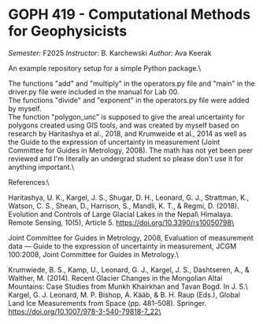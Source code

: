 # GOPH 419 - Computational Methods for Geophysicists

*Semester:* F2025
*Instructor:* B. Karchewski
*Author:* Ava Keerak

An example repository setup for a simple Python package.\

The functions "add" and "multiply" in the operators.py file and "main" in the driver.py file were included in the manual for Lab 00.\
The functions "divide" and "exponent" in the operators.py file were added by myself.\
The function "polygon_unc" is supposed to give the areal uncertainty for polygons created using GIS tools, and was created by myself based on research by Haritashya et al., 2018, and Krumweide et al., 2014 as well as the Guide to the expression of uncertainty in measurement (Joint Committee for Guides in Metrology, 2008). The math has not yet been peer reviewed and I'm literally an undergrad student so please don't use it for anything important.\

References:\

Haritashya, U. K., Kargel, J. S., Shugar, D. H., Leonard, G. J., Strattman, K., Watson, C. S., Shean, D., Harrison, S., Mandli, K. T., & Regmi, D. (2018). Evolution and Controls of Large Glacial Lakes in the Nepal\    Himalaya. Remote Sensing, 10(5), Article 5. https://doi.org/10.3390/rs10050798\

Joint Committee for Guides in Metrology, 2008, Evaluation of measurement data — Guide to the expression of uncertainty in measurement, JCGM 100:2008, Joint Committee for Guides in Metrology.\

Krumwiede, B. S., Kamp, U., Leonard, G. J., Kargel, J. S., Dashtseren, A., & Walther, M. (2014). Recent Glacier Changes in the Mongolian Altai Mountains: Case Studies from Munkh Khairkhan and Tavan Bogd. In J. S.\      Kargel, G. J. Leonard, M. P. Bishop, A. Kääb, & B. H. Raup (Eds.), Global Land Ice Measurements from Space (pp. 481–508). Springer. https://doi.org/10.1007/978-3-540-79818-7_22\
